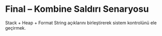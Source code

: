 # Final – Kombine Saldırı Senaryosu

Stack + Heap + Format String açıklarını birleştirerek sistem kontrolünü ele geçirmek.
